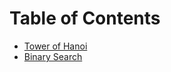 # Table of Contents
- [Tower of Hanoi](https://github.com/miltonorlando/Algorithms-Practice/tree/main/Tower-of-Hanoi)
- [Binary Search](https://github.com/miltonorlando/Algorithms-Practice/tree/main/BinarySearch)
